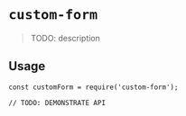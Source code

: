 # `custom-form`

> TODO: description

## Usage

```
const customForm = require('custom-form');

// TODO: DEMONSTRATE API
```

